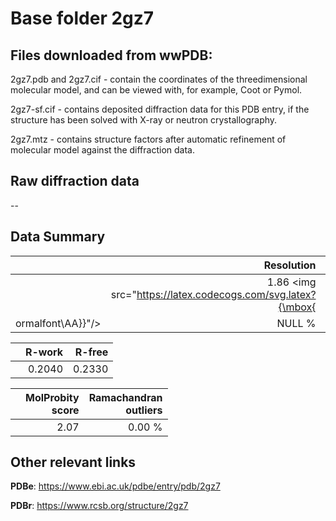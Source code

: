 # Base folder 2gz7

## Files downloaded from wwPDB:

2gz7.pdb and 2gz7.cif - contain the coordinates of the threedimensional molecular model, and can be viewed with, for example, Coot or Pymol.

2gz7-sf.cif - contains deposited diffraction data for this PDB entry, if the structure has been solved with X-ray or neutron crystallography.

2gz7.mtz - contains structure factors after automatic refinement of molecular model against the diffraction data.

## Raw diffraction data

--<br> 

## Data Summary
|   | Resolution | Completeness| I/sigma |
|---|-------------:|----------------:|--------------:|
|   |1.86 <img src="https://latex.codecogs.com/svg.latex?{\mbox{
ormalfont\AA}}"/>|NULL  %|<img width=50/>NULL |

|   | **R-work**| **R-free**   
|---|-------------:|----------------:|           
||0.2040|0.2330|

|   |**MolProbity<br>score**| **Ramachandran<br>outliers** 
|---|-------------:|----------------:|
||2.07|0.00 %|

## Other relevant links 
**PDBe**:  https://www.ebi.ac.uk/pdbe/entry/pdb/2gz7
 
**PDBr**: https://www.rcsb.org/structure/2gz7 

